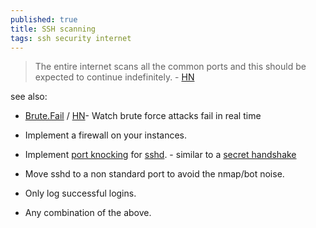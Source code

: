 ```yaml
---
published: true
title: SSH scanning
tags: ssh security internet
---
```

> The entire internet scans all the common ports and this should be expected to continue indefinitely. - [HN](https://news.ycombinator.com/item?id=28652683)

see also:
- [Brute.Fail](https://brute.fail/) / [HN](https://news.ycombinator.com/item?id=36169954)- Watch brute force attacks fail in real time

- Implement a firewall on your instances.
- Implement [port knocking](https://en.wikipedia.org/wiki/Port_knocking) for [sshd](https://www.atlantic.net/vps-hosting/how-to-secure-ssh-service-with-port-knocking/). -  similar to a [secret handshake](https://www.howtogeek.com/442733/how-to-use-port-knocking-on-linux-and-why-you-shouldnt/)
- Move sshd to a non standard port to avoid the nmap/bot noise.
- Only log successful logins.
- Any combination of the above.

